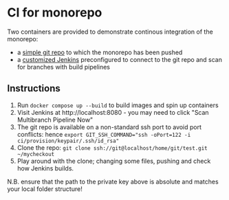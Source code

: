 # CI for monorepo
Two containers are provided to demonstrate continous integration of the monorepo:
 * a [simple git repo](Dockerfile.gitrepo) to which the monorepo has been pushed
 * a [customized Jenkins](Dockerfile.jenkins) preconfigured to connect to the git repo and scan for branches with build pipelines

## Instructions
1. Run `docker compose up --build` to build images and spin up containers
2. Visit Jenkins at http://localhost:8080  - you may need to click "Scan Multibranch Pipeline Now"
3. The git repo is available on a non-standard ssh port to avoid port conflicts: hence  `export GIT_SSH_COMMAND="ssh -oPort=122 -i ci/provision/keypair/.ssh/id_rsa"`
4. Clone the repo: `git clone ssh://git@localhost/home/git/test.git ~/mycheckout`
5. Play around with the clone; changing some files, pushing and check how Jenkins builds.

N.B. ensure that the path to the private key above is absolute and matches your local folder structure!
